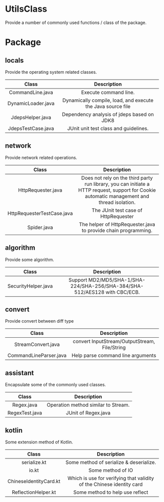 # UtilsClass
Provide a number of commonly used functions / class of the package.

# Package

## locals
Provide the operating system related classes.

Class|Description
:---:|:---:
CommandLine.java|Execute command line.
DynamicLoader.java|Dynamically compile, load, and execute the Java source file
JdepsHelper.java|Dependency analysis of jdeps based on JDK8
JdepsTestCase.java|JUnit unit test class and guidelines.

## network
Provide network related operations.

Class|Description
:---:|:---:
HttpRequester.java|Does not rely on the third party run library, you can initiate a HTTP request, support for Cookie automatic management and thread isolation.
HttpRequesterTestCase.java|The JUnit test case of HttpRequester
Spider.java|The helper of HttpRequester.java to provide chain programming.

## algorithm
Provide some algorithm.

Class|Description
:---:|:---:
SecurityHelper.java|Support MD2/MD5/SHA-1/SHA-224/SHA-256/SHA-384/SHA-512/AES128 with CBC/ECB.

## convert
Provide convert between diff type

Class|Description
:---:|:---:
StreamConvert.java|convert InputStream/OutputStream, File/String
CommandLineParser.java|Help parse command line arguments

## assistant
Encapsulate some of the commonly used classes.

Class|Description
:---:|:---:
Regex.java|Operation method similar to Stream.
RegexTest.java|JUnit of Regex.java

## kotlin
Some extension method of Kotlin.

Class|Description
:---:|:---:
serialize.kt|Some method of serialize & deserialize.
io.kt|Some method of IO
ChineseIdentityCard.kt|Which is use for verifying that validity of the Chinese identity card
ReflectionHelper.kt|Some method to help use reflect
